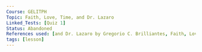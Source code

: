 ```yaml
---
Course: GELITPH
Topic: Faith, Love, Time, and Dr. Lazaro
Linked_Tests: [Quiz 1]
Status: Abandoned
References used: [and Dr. Lazaro by Gregorio C. Brilliantes, Faith, Love, Time]
tags: [lesson]
---
```

